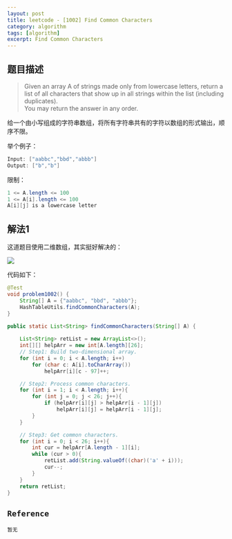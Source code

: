 ```yaml
---
layout: post
title: leetcode - [1002] Find Common Characters
category: algorithm
tags: [algorithm]
excerpt: Find Common Characters
---
```


## 题目描述  

> Given an array A of strings made only from lowercase letters, return a list of all characters that show up in all strings within the list (including duplicates).   
> You may return the answer in any order.  

给一个由小写组成的字符串数组，将所有字符串共有的字符以数组的形式输出，顺序不限。  


举个例子：  

``` java
Input: ["aabbc","bbd","abbb"]
Output: ["b","b"]
```

限制：  

``` java
1 <= A.length <= 100
1 <= A[i].length <= 100
A[i][j] is a lowercase letter
```

## 解法1  

这道题目使用二维数组，其实挺好解决的：  

![](https://yyc-images.oss-cn-beijing.aliyuncs.com/1002_process.png)  

代码如下：  


``` java
@Test
void problem1002() {
    String[] A = {"aabbc", "bbd", "abbb"};
    HashTableUtils.findCommonCharacters(A);
}

public static List<String> findCommonCharacters(String[] A) {
    
    List<String> retList = new ArrayList<>();
    int[][] helpArr = new int[A.length][26];
    // Step1: Build two-dimensional array.
    for (int i = 0; i < A.length; i++)
        for (char c: A[i].toCharArray())
            helpArr[i][c - 97]++;

    // Step2: Process common characters.
    for (int i = 1; i < A.length; i++){
        for (int j = 0; j < 26; j++){
            if (helpArr[i][j] > helpArr[i - 1][j])
                helpArr[i][j] = helpArr[i - 1][j];
        }
    }

    // Step3: Get common characters.
    for (int i = 0; i < 26; i++){
        int cur = helpArr[A.length - 1][i];
        while (cur > 0){
            retList.add(String.valueOf((char)('a' + i)));
            cur--;
        }
    }
    return retList;
}
```


## `Reference`  

`暂无`
